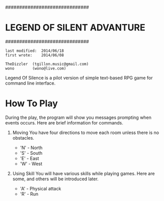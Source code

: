 ##############################
# LEGEND OF SILENT ADVANTURE #
##############################

    last modified:  2014/06/18
    first wrote:    2014/06/08

    TheDizzler  (tgillon.music@gmail.com)
    wono        (wono@live.com)

Legend Of Silence is a pilot version of simple text-based RPG game for 
command line interface.

How To Play
=========== 
During the play, the program will show you messages prompting when 
events occurs. Here are brief information for commands.

1.  Moving
    You have four directions to move each room unless there is no 
    obstacles.
    *   'N' - North
    *   'S' - South
    *   'E' - East    
    *   'W' - West

2.  Using Skill
    You will have various skills while playing games. Here are some, 
    and others will be introduced later.
    
    *   'A' - Physical attack
    *   'R' - Run
